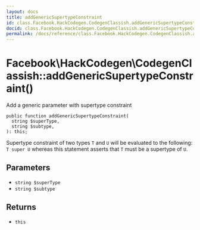 ```yaml
---
layout: docs
title: addGenericSupertypeConstraint
id: class.Facebook.HackCodegen.CodegenClassish.addGenericSupertypeConstraint
docid: class.Facebook.HackCodegen.CodegenClassish.addGenericSupertypeConstraint
permalink: /docs/reference/class.Facebook.HackCodegen.CodegenClassish.addGenericSupertypeConstraint/
---
```

# Facebook\\HackCodegen\\CodegenClassish::addGenericSupertypeConstraint()




Add a generic parameter with supertype constraint




``` Hack
public function addGenericSupertypeConstraint(
  string $superType,
  string $subtype,
): this;
```




Supertype constraint of two types ` T ` and `` U `` will be evaluated to
the following: ``` T super U ``` whereas this statement asserts
that ```` T ```` must be a supertype of ````` U `````.




## Parameters




* ` string $superType `
* ` string $subtype `




## Returns




- ` this `